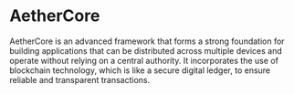 # AetherCore
AetherCore is an advanced framework that forms a strong foundation for building applications that can be distributed across multiple devices and operate without relying on a central authority. It incorporates the use of blockchain technology, which is like a secure digital ledger, to ensure reliable and transparent transactions.

